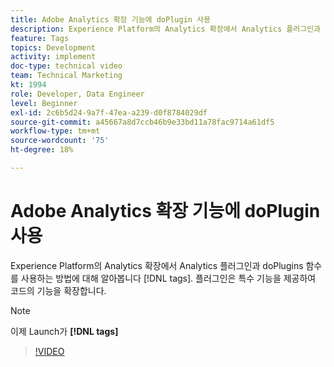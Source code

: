 ```yaml
---
title: Adobe Analytics 확장 기능에 doPlugin 사용
description: Experience Platform의 Analytics 확장에서 Analytics 플러그인과 doPlugins 함수를 사용하는 방법에 대해 알아봅니다 [!DNL tags]. 플러그인은 특수 기능을 제공하여 코드의 기능을 확장합니다.
feature: Tags
topics: Development
activity: implement
doc-type: technical video
team: Technical Marketing
kt: 1994
role: Developer, Data Engineer
level: Beginner
exl-id: 2c6b5d24-9a7f-47ea-a239-d0f8784029df
source-git-commit: a45667a8d7ccb46b9e33bd11a78fac9714a61df5
workflow-type: tm+mt
source-wordcount: '75'
ht-degree: 18%

---
```


# Adobe Analytics 확장 기능에 doPlugin 사용

Experience Platform의 Analytics 확장에서 Analytics 플러그인과 doPlugins 함수를 사용하는 방법에 대해 알아봅니다 [!DNL tags]. 플러그인은 특수 기능을 제공하여 코드의 기능을 확장합니다.

>[!NOTE]
>
> 이제 Launch가 **[!DNL tags]**

>[!VIDEO](https://video.tv.adobe.com/v/25171?quality=12&learn=on)
